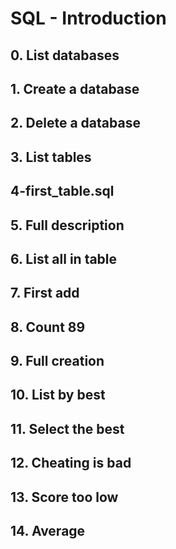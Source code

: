 # SQL - Introduction

## 0. List databases
## 1. Create a database
## 2. Delete a database
## 3. List tables
## 4-first_table.sql
## 5. Full description
## 6. List all in table
## 7. First add
## 8. Count 89
## 9. Full creation
## 10. List by best
## 11. Select the best
## 12. Cheating is bad
## 13. Score too low
## 14. Average

